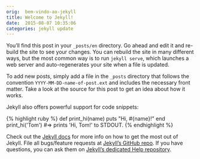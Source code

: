 ```yaml
---
orig:  bem-vindo-ao-jekyll
title: Welcome to Jekyll!
date:  2015-08-07 10:35:06
categories: jekyll update
---
```

You’ll find this post in your `_posts/en` directory. Go ahead and edit
it and re-build the site to see your changes. You can rebuild the site in
many different ways, but the most common way is to run `jekyll serve`,
which launches a web server and auto-regenerates your site when a file
is updated.

To add new posts, simply add a file in the `_posts` directory that
follows the convention `YYYY-MM-DD-name-of-post.ext` and includes the
necessary front matter. Take a look at the source for this post to get
an idea about how it works.

Jekyll also offers powerful support for code snippets:

{% highlight ruby %}
def print_hi(name)
  puts "Hi, #{name}!"
end
print_hi('Tom')
#=> prints 'Hi, Tom!' to STDOUT.
{% endhighlight %}

Check out the [Jekyll docs][jekyll] for more info on how to get the
most out of Jekyll. File all bugs/feature requests at [Jekyll’s GitHub
repo][jekyll-gh]. If you have questions, you can ask them on [Jekyll’s
dedicated Help repository][jekyll-help].

[jekyll]:      http://jekyllrb.com
[jekyll-gh]:   https://github.com/jekyll/jekyll
[jekyll-help]: https://github.com/jekyll/jekyll-help

